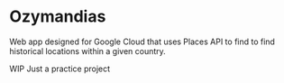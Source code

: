 # Ozymandias

Web app designed for Google Cloud that uses Places API to find to find historical locations within a given country.

WIP
Just a practice project
